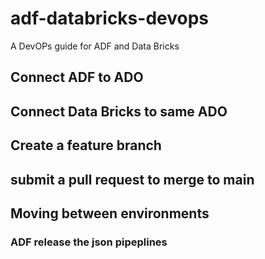 # adf-databricks-devops
A DevOPs guide for ADF and Data Bricks

## Connect ADF to ADO

## Connect Data Bricks to same ADO

## Create a feature branch

## submit a pull request to merge to main

## Moving between environments

### ADF release the json pipeplines
